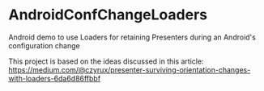 # AndroidConfChangeLoaders
Android demo to use Loaders for retaining Presenters during an Android's configuration change

This project is based on the ideas discussed in this article: https://medium.com/@czyrux/presenter-surviving-orientation-changes-with-loaders-6da6d86ffbbf
